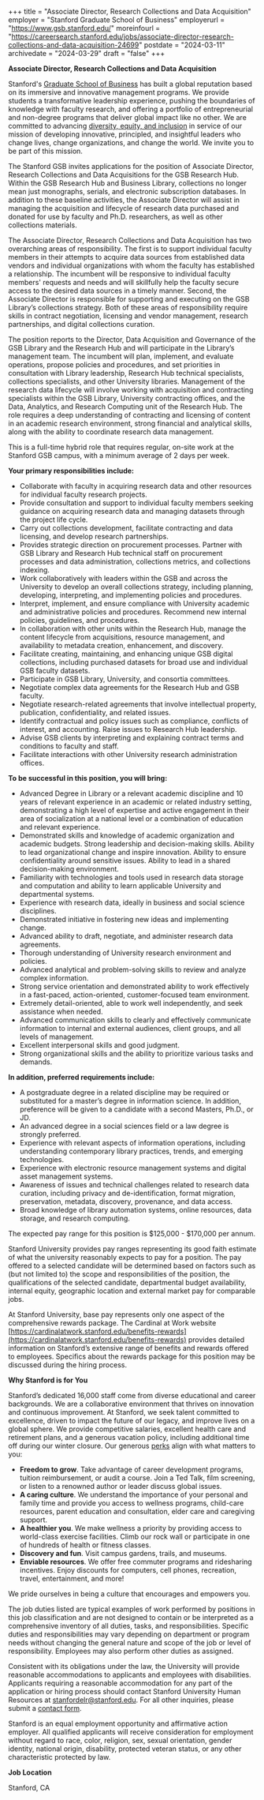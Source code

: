 +++
title = "Associate Director, Research Collections and Data Acquisition"
employer = "Stanford Graduate School of Business"
employerurl = "https://www.gsb.stanford.edu/"
moreinfourl = "https://careersearch.stanford.edu/jobs/associate-director-research-collections-and-data-acquisition-24699"
postdate = "2024-03-11"
archivedate = "2024-03-29"
draft = "false"
+++

**Associate Director, Research Collections and Data Acquisition**

Stanford's [Graduate School of Business](https://www.gsb.stanford.edu/) has built a global reputation based on its immersive and innovative management programs. We provide students a transformative leadership experience, pushing the boundaries of knowledge with faculty research, and offering a portfolio of entrepreneurial and non-degree programs that deliver global impact like no other. We are committed to advancing [diversity, equity, and inclusion](https://www.gsb.stanford.edu/experience/about/diversity-equity-inclusion) in service of our mission of developing innovative, principled, and insightful leaders who change lives, change organizations, and change the world. We invite you to be part of this mission.

The Stanford GSB invites applications for the position of Associate Director, Research Collections and Data Acquisitions for the GSB Research Hub. Within the GSB Research Hub and Business Library, collections no longer mean just monographs, serials, and electronic subscription databases. In addition to these baseline activities, the Associate Director will assist in managing the acquisition and lifecycle of research data purchased and donated for use by faculty and Ph.D. researchers, as well as other collections materials.

The Associate Director, Research Collections and Data Acquisition has two overarching areas of responsibility. The first is to support individual faculty members in their attempts to acquire data sources from established data vendors and individual organizations with whom the faculty has established a relationship. The incumbent will be responsive to individual faculty members' requests and needs and will skillfully help the faculty secure access to the desired data sources in a timely manner. Second, the Associate Director is responsible for supporting and executing on the GSB Library’s collections strategy. Both of these areas of responsibility require skills in contract negotiation, licensing and vendor management, research partnerships, and digital collections curation.

The position reports to the Director, Data Acquisition and Governance of the GSB Library and the Research Hub and will participate in the Library’s management team. The incumbent will plan, implement, and evaluate operations, propose policies and procedures, and set priorities in consultation with Library leadership, Research Hub technical specialists, collections specialists, and other University libraries. Management of the research data lifecycle will involve working with acquisition and contracting specialists within the GSB Library, University contracting offices, and the Data, Analytics, and Research Computing unit of the Research Hub.
The role requires a deep understanding of contracting and licensing of content in an academic research environment, strong financial and analytical skills, along with the ability to coordinate research data management. 

This is a full-time hybrid role that requires regular, on-site work at the Stanford GSB campus, with a minimum average of 2 days per week.

**Your primary responsibilities include:**

- Collaborate with faculty in acquiring research data and other resources for individual faculty research projects.
- Provide consultation and support to individual faculty members seeking guidance on acquiring research data and managing datasets through the project life cycle.
- Carry out collections development, facilitate contracting and data licensing, and develop research partnerships.
- Provides strategic direction on procurement processes. Partner with GSB Library and Research Hub technical staff on procurement processes and data administration, collections metrics, and collections indexing.
- Work collaboratively with leaders within the GSB and across the University to develop an overall collections strategy, including planning, developing, interpreting, and implementing policies and procedures.
- Interpret, implement, and ensure compliance with University academic and administrative policies and procedures. Recommend new internal policies, guidelines, and procedures.
- In collaboration with other units within the Research Hub, manage the content lifecycle from acquisitions, resource management, and availability to metadata creation, enhancement, and discovery.
- Facilitate creating, maintaining, and enhancing unique GSB digital collections, including purchased datasets for broad use and individual GSB faculty datasets.
- Participate in GSB Library, University, and consortia committees.
- Negotiate complex data agreements for the Research Hub and GSB faculty.
- Negotiate research-related agreements that involve intellectual property, publication, confidentiality, and related issues.
- Identify contractual and policy issues such as compliance, conflicts of interest, and accounting. Raise issues to Research Hub leadership.
- Advise GSB clients by interpreting and explaining contract terms and conditions to faculty and staff.
- Facilitate interactions with other University research administration offices.

**To be successful in this position, you will bring:**

- Advanced Degree in Library or a relevant academic discipline and 10 years of relevant experience in an academic or related industry setting, demonstrating a high level of expertise and active engagement in their area of socialization at a national level or a combination of education and relevant experience.
- Demonstrated skills and knowledge of academic organization and academic budgets. Strong leadership and decision-making skills. Ability to lead organizational change and inspire innovation. Ability to ensure confidentiality around sensitive issues. Ability to lead in a shared decision-making environment.
- Familiarity with technologies and tools used in research data storage and computation and ability to learn applicable University and departmental systems.
- Experience with research data, ideally in business and social science disciplines.
- Demonstrated initiative in fostering new ideas and implementing change.
- Advanced ability to draft, negotiate, and administer research data agreements.
- Thorough understanding of University research environment and policies.
- Advanced analytical and problem-solving skills to review and analyze complex information.
- Strong service orientation and demonstrated ability to work effectively in a fast-paced, action-oriented, customer-focused team environment.
- Extremely detail-oriented, able to work well independently, and seek assistance when needed.
- Advanced communication skills to clearly and effectively communicate information to internal and external audiences, client groups, and all levels of management.
- Excellent interpersonal skills and good judgment.
- Strong organizational skills and the ability to prioritize various tasks and demands.

**In addition, preferred requirements include:**

- A postgraduate degree in a related discipline may be required or substituted for a master’s degree in information science. In addition, preference will be given to a candidate with a second Masters, Ph.D., or JD.
- An advanced degree in a social sciences field or a law degree is strongly preferred.
- Experience with relevant aspects of information operations, including understanding contemporary library practices, trends, and emerging technologies.
- Experience with electronic resource management systems and digital asset management systems.
- Awareness of issues and technical challenges related to research data curation, including privacy and de-identification, format migration, preservation, metadata, discovery, provenance, and data access.
- Broad knowledge of library automation systems, online resources, data storage, and research computing.

The expected pay range for this position is $125,000 - $170,000 per annum.

Stanford University provides pay ranges representing its good faith estimate of what the university reasonably expects to pay for a position. The pay offered to a selected candidate will be determined based on factors such as (but not limited to) the scope and responsibilities of the position, the qualifications of the selected candidate, departmental budget availability, internal equity, geographic location and external market pay for comparable jobs.

At Stanford University, base pay represents only one aspect of the comprehensive rewards package. The Cardinal at Work website [https://cardinalatwork.stanford.edu/benefits-rewards](https://cardinalatwork.stanford.edu/benefits-rewards) provides detailed information on Stanford’s extensive range of benefits and rewards offered to employees. Specifics about the rewards package for this position may be discussed during the hiring process.

**Why Stanford is for You**

Stanford’s dedicated 16,000 staff come from diverse educational and career backgrounds. We are a collaborative environment that thrives on innovation and continuous improvement. At Stanford, we seek talent committed to excellence, driven to impact the future of our legacy, and improve lives on a global sphere. We provide competitive salaries, excellent health care and retirement plans, and a generous vacation policy, including additional time off during our winter closure. Our generous [perks](https://cardinalatwork.stanford.edu/benefits-rewards/sweeteners) align with what matters to you:

- **Freedom to grow**. Take advantage of career development programs, tuition reimbursement, or audit a course. Join a Ted Talk, film screening, or listen to a renowned author or leader discuss global issues.
- **A caring culture**. We understand the importance of your personal and family time and provide you access to wellness programs, child-care resources, parent education and consultation, elder care and caregiving support.
- **A healthier you**. We make wellness a priority by providing access to world-class exercise facilities. Climb our rock wall or participate in one of hundreds of health or fitness classes.
- **Discovery and fun**. Visit campus gardens, trails, and museums.
- **Enviable resources**. We offer free commuter programs and ridesharing incentives. Enjoy discounts for computers, cell phones, recreation, travel, entertainment, and more! 

We pride ourselves in being a culture that encourages and empowers you.

The job duties listed are typical examples of work performed by positions in this job classification and are not designed to contain or be interpreted as a comprehensive inventory of all duties, tasks, and responsibilities. Specific duties and responsibilities may vary depending on department or program needs without changing the general nature and scope of the job or level of responsibility. Employees may also perform other duties as assigned.

Consistent with its obligations under the law, the University will provide reasonable accommodations to applicants and employees with disabilities. Applicants requiring a reasonable accommodation for any part of the application or hiring process should contact Stanford University Human Resources at stanfordelr@stanford.edu. For all other inquiries, please submit a [contact form](https://docs.google.com/forms/d/e/1FAIpQLScuEhgtOxMfjr4HIAMjs011R9uGoq4jxXuLtp9pY9-pYikgew/viewform).

Stanford is an equal employment opportunity and affirmative action employer. All qualified applicants will receive consideration for employment without regard to race, color, religion, sex, sexual orientation, gender identity, national origin, disability, protected veteran status, or any other characteristic protected by law.

**Job Location**

Stanford, CA

